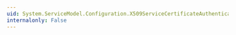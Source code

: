 ```yaml
---
uid: System.ServiceModel.Configuration.X509ServiceCertificateAuthenticationElement.Copy(System.ServiceModel.Configuration.X509ServiceCertificateAuthenticationElement)
internalonly: False
---
```

